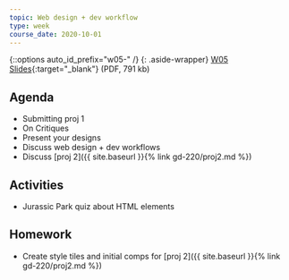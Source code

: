 ```yaml
---
topic: Web design + dev workflow
type: week
course_date: 2020-10-01
---
```


{::options auto_id_prefix="w05-" /}
{: .aside-wrapper}
<span class="highlighter">
[W05 Slides](files/w05.min.pdf){:target="_blank"} (PDF, 791 kb)
</span>

## Agenda
- Submitting proj 1
- On Critiques
- Present your designs
- Discuss web design + dev workflows
- Discuss [proj 2]({{ site.baseurl }}{% link gd-220/proj2.md %})

## Activities
- Jurassic Park quiz about HTML elements

## Homework
- Create style tiles and initial comps for [proj 2]({{ site.baseurl }}{% link gd-220/proj2.md %})
